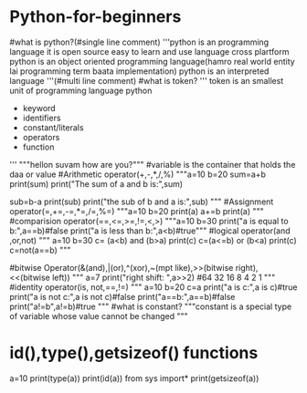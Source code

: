 # Python-for-beginners
#what is python?(#single line comment)
'''python is an programming language
it is open source
easy to learn and use language
cross plartform
python is an object oriented programming language(hamro real world entity lai programming term baata implementation)
python is an interpreted language
'''(#multi line comment)
#what is token?
''' token is an smallest unit of programming language python
* keyword
* identifiers
* constant/literals
* operators
* function

'''
"""hellon suvam
how are you?"""
#variable is the container that holds the daa or value
#Arithmetic operator(+,-,*,/,%)
"""a=10
b=20
sum=a+b
print(sum)
print("The sum of a and b is:",sum)

sub=b-a
print(sub)
print("the sub of b and a is:",sub)
"""
#Assignment operator(=,+=,-=,*=,/=,%=)
"""a=10
b=20
print(a)
a+=b
print(a)
"""
#comparision operator(==,<=,>=,!=,<,>)
"""a=10
b=30
print("a is equal to b:",a==b)#false
print("a is less than b:",a<b)#true"""
#logical operator(and ,or,not)
"""
a=10
b=30
c= (a<b) and (b>a)
print(c)
c=(a<=b) or (b<a)
print(c)
c=not(a==b)
"""

#bitwise Operator(&(and),|(or),^(xor),~(mpt like),>>(bitwise right),<<(bitwise left))
"""
a=7
print("right shift: ",a>>2) 
#64 32 16 8 4 2 1
"""
#identity operator(is, not,==,!=)
"""
a=10
b=20
c=a
print("a is c:",a is c)#true
print("a is not c:",a is not c)#false
print("a==b:",a==b)#false
print("a!=b",a!=b)#true
"""
#what is constant?
"""constant is a special type of variable whose value cannot be changed
"""
# id(),type(),getsizeof() functions
a=10
print(type(a))
print(id(a))
from sys import*
print(getsizeof(a))

